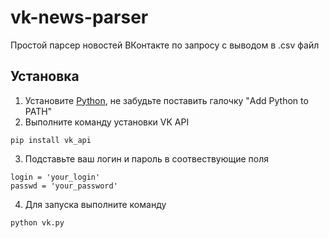 # vk-news-parser

Простой парсер новостей ВКонтакте по запросу с выводом в .csv файл

## Установка

1. Установите [Python](https://www.python.org/downloads/), не забудьте поставить галочку "Add Python to PATH"
2. Выполните команду установки VK API
 ```
 pip install vk_api
 ```
3. Подставьте ваш логин и пароль в соотвествующие поля
```
login = 'your_login'
passwd = 'your_password'
```
4. Для запуска выполните команду
```
python vk.py
```
